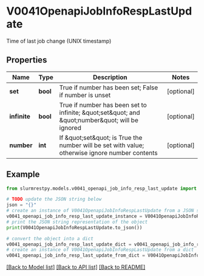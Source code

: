 # V0041OpenapiJobInfoRespLastUpdate

Time of last job change (UNIX timestamp)

## Properties

Name | Type | Description | Notes
------------ | ------------- | ------------- | -------------
**set** | **bool** | True if number has been set; False if number is unset | [optional]
**infinite** | **bool** | True if number has been set to infinite; \&quot;set\&quot; and \&quot;number\&quot; will be ignored | [optional]
**number** | **int** | If \&quot;set\&quot; is True the number will be set with value; otherwise ignore number contents | [optional]

## Example

```python
from slurmrestpy.models.v0041_openapi_job_info_resp_last_update import V0041OpenapiJobInfoRespLastUpdate

# TODO update the JSON string below
json = "{}"
# create an instance of V0041OpenapiJobInfoRespLastUpdate from a JSON string
v0041_openapi_job_info_resp_last_update_instance = V0041OpenapiJobInfoRespLastUpdate.from_json(json)
# print the JSON string representation of the object
print(V0041OpenapiJobInfoRespLastUpdate.to_json())

# convert the object into a dict
v0041_openapi_job_info_resp_last_update_dict = v0041_openapi_job_info_resp_last_update_instance.to_dict()
# create an instance of V0041OpenapiJobInfoRespLastUpdate from a dict
v0041_openapi_job_info_resp_last_update_from_dict = V0041OpenapiJobInfoRespLastUpdate.from_dict(v0041_openapi_job_info_resp_last_update_dict)
```
[[Back to Model list]](../README.md#documentation-for-models) [[Back to API list]](../README.md#documentation-for-api-endpoints) [[Back to README]](../README.md)


